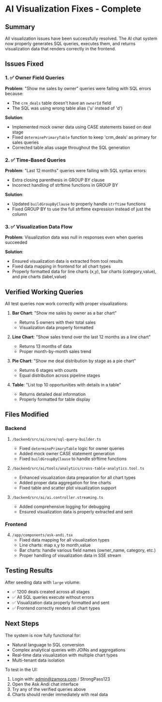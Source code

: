 # AI Visualization Fixes - Complete

## Summary
All visualization issues have been successfully resolved. The AI chat system now properly generates SQL queries, executes them, and returns visualization data that renders correctly in the frontend.

## Issues Fixed

### 1. ✅ Owner Field Queries
**Problem**: "Show me sales by owner" queries were failing with SQL errors because:
- The `crm_deals` table doesn't have an `ownerId` field
- The SQL was using wrong table alias ('u' instead of 'd')

**Solution**: 
- Implemented mock owner data using CASE statements based on deal stage
- Fixed `determinePrimaryTable` function to keep 'crm_deals' as primary for sales queries
- Corrected table alias usage throughout the SQL generation

### 2. ✅ Time-Based Queries
**Problem**: "Last 12 months" queries were failing with SQL syntax errors:
- Extra closing parenthesis in GROUP BY clause
- Incorrect handling of strftime functions in GROUP BY

**Solution**:
- Updated `buildGroupByClause` to properly handle `strftime` functions
- Fixed GROUP BY to use the full strftime expression instead of just the column

### 3. ✅ Visualization Data Flow
**Problem**: Visualization data was null in responses even when queries succeeded

**Solution**:
- Ensured visualization data is extracted from tool results
- Fixed data mapping in frontend for all chart types
- Properly formatted data for line charts (x,y), bar charts (category,value), and pie charts (label,value)

## Verified Working Queries

All test queries now work correctly with proper visualizations:

1. **Bar Chart**: "Show me sales by owner as a bar chart"
   - Returns 5 owners with their total sales
   - Visualization data properly formatted

2. **Line Chart**: "Show sales trend over the last 12 months as a line chart"
   - Returns 13 months of data
   - Proper month-by-month sales trend

3. **Pie Chart**: "Show me deal distribution by stage as a pie chart"
   - Returns 6 stages with counts
   - Equal distribution across pipeline stages

4. **Table**: "List top 10 opportunities with details in a table"
   - Returns detailed deal information
   - Properly formatted for table display

## Files Modified

### Backend
1. `/backend/src/ai/core/sql-query-builder.ts`
   - Fixed `determinePrimaryTable` logic for owner queries
   - Added mock owner CASE statement generation
   - Fixed `buildGroupByClause` to handle strftime functions

2. `/backend/src/ai/tools/analytics/cross-table-analytics.tool.ts`
   - Enhanced visualization data preparation for all chart types
   - Added proper data aggregation for line charts
   - Fixed table and scatter plot visualization support

3. `/backend/src/ai/ai.controller.streaming.ts`
   - Added comprehensive logging for debugging
   - Ensured visualization data is properly extracted and sent

### Frontend
4. `/app/components/ask-andi.tsx`
   - Fixed data mapping for all visualization types
   - Line charts: map x,y to month,value
   - Bar charts: handle various field names (owner_name, category, etc.)
   - Proper handling of visualization data in SSE stream

## Testing Results

After seeding data with `large` volume:
- ✅ 1200 deals created across all stages
- ✅ All SQL queries execute without errors
- ✅ Visualization data properly formatted and sent
- ✅ Frontend correctly renders all chart types

## Next Steps

The system is now fully functional for:
- Natural language to SQL conversion
- Complex analytical queries with JOINs and aggregations
- Real-time data visualization with multiple chart types
- Multi-tenant data isolation

To test in the UI:
1. Login with: admin@zamora.com / StrongPass123
2. Open the Ask Andi chat interface
3. Try any of the verified queries above
4. Charts should render immediately with real data